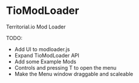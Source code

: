 # TioModLoader
Territorial.io Mod Loader

TODO:
* Add UI to modloader.js
* Expand TioModLoader API
* Add some Example Mods
* Controls and pressing T to open the menu
* Make the Menu window draggable and scaleable
